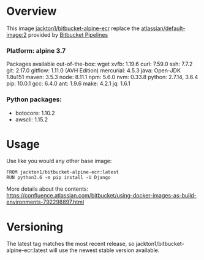 # Overview
This image [jackton1/bitbucket-alpine-ecr]() replace the [atlassian/default-image:2](https://hub.docker.com/r/atlassian/default-image/)
provided by [Bitbucket Pipelines](https://confluence.atlassian.com/bitbucket/use-docker-images-as-build-environments-792298897.html)

### Platform: alpine 3.7
Packages available out-of-the-box:
wget
xvfb: 1.19.6
curl: 7.59.0
ssh: 7.7.2
git: 2.17.0
gitflow: 1.11.0 (AVH Edition)
mercurial: 4.5.3
java: Open-JDK 1.8u151
maven: 3.5.3
node: 8.11.1
npm: 5.6.0
nvm: 0.33.8
python: 2.7.14, 3.6.4
pip: 10.0.1
gcc: 6.4.0
ant: 1.9.6
make: 4.2.1
jq: 1.6.1


### Python packages:
- botocore: 1.10.2
- awscli: 1.15.2


# Usage
Use like you would any other base image:
```
FROM jackton1/bitbucket-alpine-ecr:latest
RUN python3.6 -m pip install -U Django
```

More details about the contents:
https://confluence.atlassian.com/bitbucket/using-docker-images-as-build-environments-792298897.html

# Versioning
The latest tag matches the most recent release, so jackton1/bitbucket-alpine-ecr:latest
 will use the newest stable version available.
